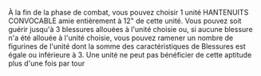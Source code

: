 À la fin de la phase de combat, vous
pouvez choisir 1 unité HANTENUITS
CONVOCABLE amie entièrement à
12" de cette unité. Vous pouvez soit
guérir jusqu'à 3 blessures allouées à
l'unité choisie ou, si aucune blessure
n'a été allouée à l'unité choisie, vous
pouvez ramener un nombre de
figurines de l'unité dont la somme des
caractéristiques de Blessures est égale
ou inférieure à 3. Une unité ne peut pas
bénéficier de cette aptitude plus d'une
fois par tour
